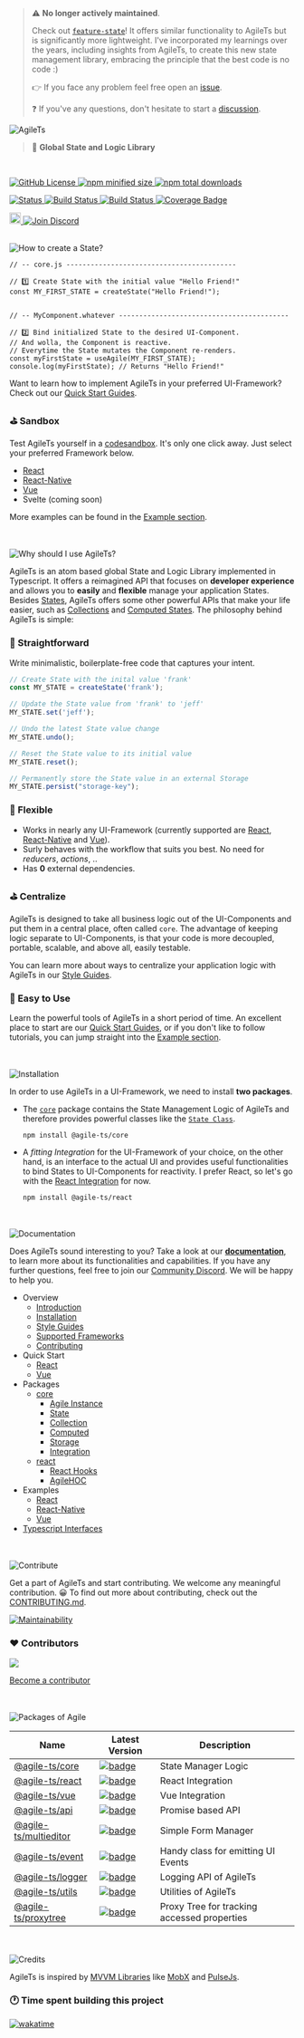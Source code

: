 > ⚠️ **No longer actively maintained**.
>
> Check out [`feature-state`](https://github.com/inbeta-group/monorepo/tree/develop/packages/feature-state)! It offers similar functionality to AgileTs but is significantly more lightweight. I've incorporated my learnings over the years, including insights from AgileTs, to create this new state management library, embracing the principle that the best code is no code :)
>
> 👉 If you face any problem feel free open an [issue](https://github.com/agile-ts/agile/issues).
>
> ❓ If you've any questions, don't hesitate to start a [discussion](https://github.com/agile-ts/agile/discussions).

<img src="https://raw.githubusercontent.com/agile-ts/agile/master/static/header_background.png" alt="AgileTs">

> 🎇 **Global State and Logic Library**

 <br />

<p align="left">
 <a href="https://github.com/agile-ts/agile">
   <img src="https://img.shields.io/github/license/agile-ts/agile.svg?label=license&style=flat&colorA=293140&colorB=4a4872" alt="GitHub License"/>
 </a>
 <a href="https://npm.im/@agile-ts/core">
   <img src="https://img.shields.io/bundlephobia/min/@agile-ts/core.svg?label=bundle%20size&style=flat&colorA=293140&colorB=4a4872" alt="npm minified size"/>
 </a>
 <a href="https://npm.im/@agile-ts/core">
   <img src="https://img.shields.io/npm/dt/@agile-ts/core.svg?label=downloads&style=flat&colorA=293140&colorB=4a4872" alt="npm total downloads"/>
 </a>
</p>

<p align="left">
 <a href="https://agile-ts.org">
   <img src="https://img.shields.io/badge/Status-Beta-green.svg" alt="Status"/>
 </a>
 <a href="https://github.com/agile-ts/agile/actions?query=workflow%3ARelease">
   <img src="https://github.com/agile-ts/agile/workflows/Release/badge.svg" alt="Build Status"/>
 </a>
 <a href="https://github.com/agile-ts/agile/actions?query=workflow%3A%22Test+All+Packages%22">
   <img src="https://github.com/agile-ts/agile/workflows/Test%20All%20Packages/badge.svg" alt="Build Status"/>
 </a>
 <a href="https://coveralls.io/github/agile-ts/agile?branch=master">
   <img src="https://coveralls.io/repos/github/agile-ts/agile/badge.svg?branch=master" alt="Coverage Badge"/>
 </a>
</p>

<p align="left">
 <a href="https://twitter.com/intent/tweet?text=I%20just%20discovered%20AgileTs%3B%20a%20global%2C%20spacy%20and%20overall%20easy%20to%20use%20State%20Manager.%0A%60%60%60ts%0Aconst%20MY_STATE%20%3D%20App.createState(%22Hello%20stranger%22)%3B%0AMY_STATE.set(%22Hello%20friend%22)%3B%0A%60%60%60%0Ahttps%3A%2F%2Fgithub.com%2Fagile-ts%2Fagile%2F%20%0A%0A%40AgileTypescript%20%0A%23agilets%20%23statemanagement%20%23webdev%20"><img src="http://randojs.com/images/tweetShield.svg" alt="Tweet" height="20"/>
 </a>
 <a href="https://discord.gg/T9GzreAwPH">
   <img src="https://img.shields.io/discord/795291052897992724.svg?label=&logo=discord&logoColor=ffffff&color=7389D8&labelColor=6A7EC2" alt="Join Discord"/>
 </a>
</p> 

<br />
<img src="https://raw.githubusercontent.com/agile-ts/agile/master/static/how_to_create_state_header.png" alt="How to create a State?"/>

```tsx
// -- core.js ------------------------------------------

// 1️⃣ Create State with the initial value "Hello Friend!"
const MY_FIRST_STATE = createState("Hello Friend!");


// -- MyComponent.whatever ------------------------------------------

// 2️⃣ Bind initialized State to the desired UI-Component.
// And wolla, the Component is reactive. 
// Everytime the State mutates the Component re-renders.
const myFirstState = useAgile(MY_FIRST_STATE);
console.log(myFirstState); // Returns "Hello Friend!"
```
Want to learn how to implement AgileTs in your preferred UI-Framework?
Check out our [Quick Start Guides](https://agile-ts.org/docs/Installation.md).

### ⛳️ Sandbox
Test AgileTs yourself in a [codesandbox](https://codesandbox.io/s/agilets-first-state-f12cz).
It's only one click away. Just select your preferred Framework below.

- [React](https://codesandbox.io/s/agilets-first-state-f12cz)
- [React-Native](https://snack.expo.io/@bennodev/agilets-first-state)
- [Vue](https://codesandbox.io/s/agilets-first-state-i5xxs)
- Svelte (coming soon)

More examples can be found in the [Example section](https://agile-ts.org/docs/examples).


<br />


<br />
<img src="https://raw.githubusercontent.com/agile-ts/agile/master/static/why_should_i_use_agile.png" alt="Why should I use AgileTs?"/>

AgileTs is an atom based global State and Logic Library implemented in Typescript.
It offers a reimagined API that focuses on **developer experience**
and allows you to **easily** and **flexible** manage your application States.
Besides [States](https://agile-ts.org/docs/core/state),
AgileTs offers some other powerful APIs that make your life easier,
such as [Collections](https://agile-ts.org/docs/core/collection)
and [Computed States](https://agile-ts.org/docs/core/computed).
The philosophy behind AgileTs is simple:

### 🚅 Straightforward

Write minimalistic, boilerplate-free code that captures your intent.
```ts
// Create State with the inital value 'frank'
const MY_STATE = createState('frank');

// Update the State value from 'frank' to 'jeff'
MY_STATE.set('jeff');

// Undo the latest State value change
MY_STATE.undo();

// Reset the State value to its initial value
MY_STATE.reset();

// Permanently store the State value in an external Storage
MY_STATE.persist("storage-key"); 
```

### 🤸‍ Flexible

- Works in nearly any UI-Framework (currently supported are [React](https://reactjs.org/), [React-Native](https://reactnative.dev/) and [Vue](https://vuejs.org/)).
- Surly behaves with the workflow that suits you best.
  No need for _reducers_, _actions_, ..
- Has **0** external dependencies.

### ⛳️ Centralize

AgileTs is designed to take all business logic out of the UI-Components
and put them in a central place, often called `core`.
The advantage of keeping logic separate to UI-Components,
is that your code is more decoupled, portable, scalable,
and above all, easily testable.

You can learn more about ways to centralize your application logic with AgileTs
in our [Style Guides](https://agile-ts.org/docs/style-guide).

### 🎯 Easy to Use

Learn the powerful tools of AgileTs in a short period of time.
An excellent place to start are our [Quick Start Guides](https://agile-ts.org/docs/Installation),
or if you don't like to follow tutorials,
you can jump straight into the [Example section](https://agile-ts.org/docs/examples/Introduction).


<br />


<br />
<img src="https://raw.githubusercontent.com/agile-ts/agile/master/static/installation_header.png" alt="Installation"/>

In order to use AgileTs in a UI-Framework, we need to install **two packages**.

- The [`core`](https://agile-ts.org/docs/core) package contains the State Management Logic of AgileTs
  and therefore provides powerful classes like the [`State Class`](https://agile-ts.org/docs/core/state).
  ```
  npm install @agile-ts/core
  ```

- A _fitting Integration_ for the UI-Framework of your choice, on the other hand,
  is an interface to the actual UI and provides useful functionalities 
  to bind States to UI-Components for reactivity.
  I prefer React, so let's go with the [React Integration](https://www.npmjs.com/package/@agile-ts/react) for now.
  ```
  npm install @agile-ts/react
  ```


<br />


<br />
<img src="https://raw.githubusercontent.com/agile-ts/agile/master/static/documentation_header.png" alt="Documentation"/>

Does AgileTs sound interesting to you?
Take a look at our **[documentation](https://agile-ts.org/docs/introduction)**, 
to learn more about its functionalities and capabilities.
If you have any further questions, 
feel free to join our [Community Discord](https://discord.gg/T9GzreAwPH).
We will be happy to help you.

- Overview
  - [Introduction](https://agile-ts.org/docs/introduction/)
  - [Installation](https://agile-ts.org/docs/installation)  
  - [Style Guides](https://agile-ts.org/docs/style-guide)
  - [Supported Frameworks](https://agile-ts.org/docs/frameworks)
  - [Contributing](https://agile-ts.org/docs/contributing)
- Quick Start
  - [React](https://agile-ts.org/docs/quick-start/react)
  - [Vue](https://agile-ts.org/docs/quick-start/vue)
- Packages
  - [core](https://agile-ts.org/docs/core)
    - [Agile Instance](https://agile-ts.org/docs/core/agile-instance)
    - [State](https://agile-ts.org/docs/core/state)
    - [Collection](https://agile-ts.org/docs/core/collection)
    - [Computed](https://agile-ts.org/docs/core/computed)
    - [Storage](https://agile-ts.org/docs/core/storage)
    - [Integration](https://agile-ts.org/docs/core/integration)
  - [react](https://agile-ts.org/docs/react)
    - [React Hooks](https://agile-ts.org/docs/react/hooks)
    - [AgileHOC](https://agile-ts.org/docs/react/AgileHOC)
- Examples
  - [React](https://agile-ts.org/docs/examples/react)
  - [React-Native](https://agile-ts.org/docs/examples/react-native)  
  - [Vue](https://agile-ts.org/docs/examples/vue)
- [Typescript Interfaces](https://agile-ts.org/docs/interfaces)  


<br />


<br />
<img src="https://raw.githubusercontent.com/agile-ts/agile/master/static/contribute_header.png" alt="Contribute"/>

Get a part of AgileTs and start contributing. We welcome any meaningful contribution. 😀
To find out more about contributing, check out the [CONTRIBUTING.md](https://github.com/agile-ts/agile/blob/master/CONTRIBUTING.md).

<a href="https://codeclimate.com/github/agile-ts/agile/coverage.svg">
   <img src="https://codeclimate.com/github/agile-ts/agile/badges/gpa.svg" alt="Maintainability"/>
</a>

### ♥️ Contributors 

<a href="https://github.com/agile-ts/agile/graphs/contributors">
  <img src="https://contrib.rocks/image?repo=agile-ts/agile" />
</a>

[Become a contributor](https://github.com/agile-ts/agile/blob/master/CONTRIBUTING.md)


<br />


<br />
<img src="https://raw.githubusercontent.com/agile-ts/agile/master/static/packages_of_agile.png" alt="Packages of Agile"/>

| Name                                                                     |                                                                               Latest Version                                                                                | Description                                 |
| ------------------------------------------------------------------------ | --------------------------------------------------------------------------------------------------------------------------------------------------------------------------- | ------------------------------------------- |
| [@agile-ts/core](/packages/core)                                         |               [![badge](https://img.shields.io/npm/v/@agile-ts/core.svg?style=flat-square)](https://www.npmjs.com/package/@agile-ts/core)                                   | State Manager Logic                         |
| [@agile-ts/react](/packages/react)                                       |               [![badge](https://img.shields.io/npm/v/@agile-ts/react.svg?style=flat-square)](https://www.npmjs.com/package/@agile-ts/react)                                 | React Integration                           |
| [@agile-ts/vue](/packages/vue)                                           |               [![badge](https://img.shields.io/npm/v/@agile-ts/vue.svg?style=flat-square)](https://www.npmjs.com/package/@agile-ts/vue)                                     | Vue Integration                             |
| [@agile-ts/api](/packages/api)                                           |               [![badge](https://img.shields.io/npm/v/@agile-ts/api.svg?style=flat-square)](https://www.npmjs.com/package/@agile-ts/api)                                     | Promise based API                           |
| [@agile-ts/multieditor](/packages/multieditor)                           |               [![badge](https://img.shields.io/npm/v/@agile-ts/multieditor.svg?style=flat-square)](https://www.npmjs.com/package/@agile-ts/multieditor)                     | Simple Form Manager                         |
| [@agile-ts/event](/packages/event)                                       |               [![badge](https://img.shields.io/npm/v/@agile-ts/event.svg?style=flat-square)](https://www.npmjs.com/package/@agile-ts/event)                                 | Handy class for emitting UI Events          |
| [@agile-ts/logger](/packages/logger)                                     |               [![badge](https://img.shields.io/npm/v/@agile-ts/logger.svg?style=flat-square)](https://www.npmjs.com/package/@agile-ts/logger)                               | Logging API of AgileTs                      |
| [@agile-ts/utils](/packages/utils)                                       |               [![badge](https://img.shields.io/npm/v/@agile-ts/utils.svg?style=flat-square)](https://www.npmjs.com/package/@agile-ts/utils)                                 | Utilities of AgileTs                        |
| [@agile-ts/proxytree](/packages/proxytree)                               |               [![badge](https://img.shields.io/npm/v/@agile-ts/proxytree.svg?style=flat-square)](https://www.npmjs.com/package/@agile-ts/proxytree)                         | Proxy Tree for tracking accessed properties |                         |

<br />


<br />
<img src="https://raw.githubusercontent.com/agile-ts/agile/master/static/credits_header.png" alt="Credits"/>

AgileTs is inspired by [MVVM Libraries](https://de.wikipedia.org/wiki/Model_View_ViewModel) 
like [MobX](https://mobx.js.org/README.html) and [PulseJs](https://github.com/pulse-framework/pulse).

### 🕐 Time spent building this project
[![wakatime](https://wakatime.com/badge/user/aa5a8ce7-1c57-4f26-a159-ea57ec5ea7c1/project/6d1a7308-89b1-4e95-9623-64c0c6116d0a.svg)](https://wakatime.com/badge/user/aa5a8ce7-1c57-4f26-a159-ea57ec5ea7c1/project/6d1a7308-89b1-4e95-9623-64c0c6116d0a)

